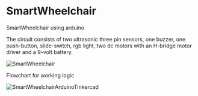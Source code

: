 # SmartWheelchair
SmartWheelchair using arduino

The circuit consists of two ultrasonic three pin sensors, one buzzer, one push-button, slide-switch, rgb light, two dc motors with an H-bridge motor driver and a 9-volt battery.

![SmartWheelchair](https://user-images.githubusercontent.com/51722099/117536510-fa4d3680-b018-11eb-8ebb-cd107a0c3691.png)


Flowchart for working logic

![SmartWheelchairArduinoTinkercad](https://user-images.githubusercontent.com/51722099/117581759-1e457080-b11c-11eb-965c-2e3002ebfbdf.png)
